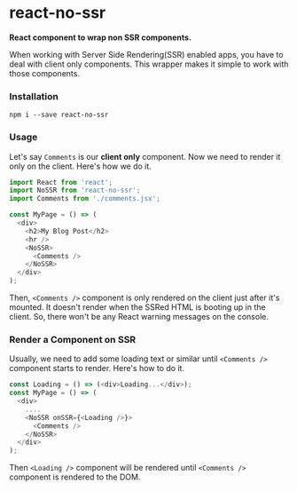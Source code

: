 # react-no-ssr

**React component to wrap non SSR components.**

When working with Server Side Rendering(SSR) enabled apps, you have to deal with client only components.
This wrapper makes it simple to work with those components.

### Installation

```
npm i --save react-no-ssr
```

### Usage

Let's say `Comments` is our **client only** component. Now we need to render it only on the client. Here's how we do it.

```js
import React from 'react';
import NoSSR from 'react-no-ssr';
import Comments from './comments.jsx';

const MyPage = () => (
  <div>
    <h2>My Blog Post</h2>
    <hr />
    <NoSSR>
      <Comments />
    </NoSSR>
  </div>
);
```

Then, `<Comments />` component is only rendered on the client just after it's mounted. It doesn't render when the SSRed HTML is booting up in the client. So, there won't be any React warning messages on the console.

### Render a Component on SSR

Usually, we need to add some loading text or similar until `<Comments />` component starts to render. Here's how to do it.

```js
const Loading = () => (<div>Loading...</div>);
const MyPage = () => (
  <div>
    ....
    <NoSSR onSSR={<Loading />}>
      <Comments />
    </NoSSR>
  </div>
);
```

Then `<Loading />` component will be rendered until `<Comments />` component is rendered to the DOM.
